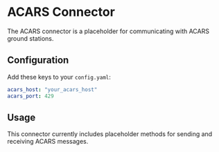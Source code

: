 # ACARS Connector

The ACARS connector is a placeholder for communicating with ACARS ground stations.

## Configuration

Add these keys to your `config.yaml`:

```yaml
acars_host: "your_acars_host"
acars_port: 429
```

## Usage

This connector currently includes placeholder methods for sending and receiving ACARS messages.
